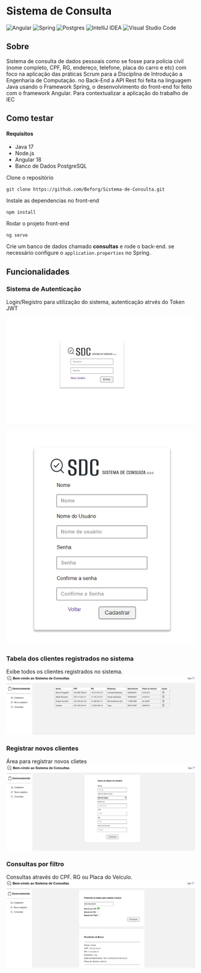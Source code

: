 # Sistema de Consulta
![Angular](https://img.shields.io/badge/angular-%23DD0031.svg?style=for-the-badge&logo=angular&logoColor=white) ![Spring](https://img.shields.io/badge/spring-%236DB33F.svg?style=for-the-badge&logo=spring&logoColor=white) ![Postgres](https://img.shields.io/badge/postgres-%23316192.svg?style=for-the-badge&logo=postgresql&logoColor=white) ![IntelliJ IDEA](https://img.shields.io/badge/IntelliJIDEA-000000.svg?style=for-the-badge&logo=intellij-idea&logoColor=white) ![Visual Studio Code](https://img.shields.io/badge/Visual%20Studio%20Code-0078d7.svg?style=for-the-badge&logo=visual-studio-code&logoColor=white)

## Sobre
Sistema de consulta de dados pessoais como se fosse para polícia civil (nome completo, CPF, RG, endereço, telefone, placa do carro e etc) com foco na aplicação das práticas Scrum para a Disciplina de Introdução a Engenharia de Computação. no Back-End a API Rest foi feita na linguagem Java usando o Framework Spring, o desenvolvimento do front-end foi feito com o framework Angular. Para contextualizar a aplicação do trabalho de IEC

## Como testar

#### Requisitos
- Java 17
- Node.js
- Angular 18
- Banco de Dados PostgreSQL

Clone o repositório

```
git clone https://github.com/Beforg/Sistema-de-Consulta.git
```

Instale as dependencias no front-end
```
npm install
```

Rodar o projeto front-end
```
ng serve
```

Crie um banco de dados chamado **consultas** e rode o back-end. se necessário configure o ``application.properties`` no Spring.

## Funcionalidades

### Sistema de Autenticação 

Login/Registro para utilização do sistema, autenticação atrvés do Token JWT

![](https://github.com/Beforg/assets/blob/main/sdc/1.png)

![](https://github.com/Beforg/assets/blob/main/sdc/2.png)

### Tabela dos clientes registrados no sistema

Exibe todos os clientes registrados no sistema.
![](https://github.com/Beforg/assets/blob/main/sdc/3.png)

### Registrar novos clientes
Área para registrar novos clietes
![](https://github.com/Beforg/assets/blob/main/sdc/4.png)

### Consultas por filtro
Consultas através do CPF. RG ou Placa do Veículo.
![](https://github.com/Beforg/assets/blob/main/sdc/5.png)
